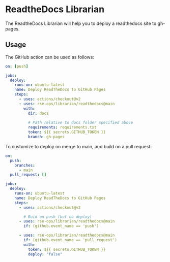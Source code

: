 # ReadtheDocs Librarian

The ReadtheDocs Librarian will help you to deploy a readthedocs site to gh-pages.

## Usage

The GitHub action can be used as follows:

```yaml
on: [push]

jobs:
  deploy:
    runs-on: ubuntu-latest
    name: Deploy ReadTheDocs to GitHub Pages
    steps:
      - uses: actions/checkout@v2
      - uses: rse-ops/librarian/readthedocs@main
        with:        
          dir: docs
          
          # Path relative to docs folder specified above
          requirements: requirements.txt 
          token: ${{ secrets.GITHUB_TOKEN }} 
          branch: gh-pages 
```

To customize to deploy on merge to main, and build on a pull request:


```yaml
on: 
  push:
    branches:
      - main  
  pull_request: []

jobs:
  deploy:
    runs-on: ubuntu-latest
    name: Deploy ReadTheDocs to GitHub Pages
    steps:
      - uses: actions/checkout@v2

        # Buid on push (but no deploy)
      - uses: rse-ops/librarian/readthedocs@main
        if: (github.event_name == 'push')

      - uses: rse-ops/librarian/readthedocs@main
        if: (github.event_name == 'pull_request')
        with:        
          token: ${{ secrets.GITHUB_TOKEN }} 
          deploy: "false"
```



